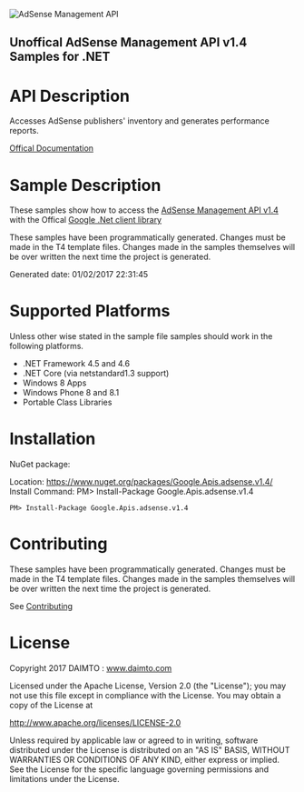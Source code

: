 ﻿![AdSense Management API](https://www.google.com/images/icons/product/adsense-32.png)

## Unoffical AdSense Management API v1.4 Samples for .NET  ##

API Description
=============

Accesses AdSense publishers' inventory and generates performance reports.

[Offical Documentation](https://developers.google.com/adsense/management/)

Sample Description
=============

These samples show how to access the [AdSense Management API v1.4](https://developers.google.com/adsense/management/) with the Offical [Google .Net client library](https://github.com/google/google-api-dotnet-client)

These samples have been programmatically generated. Changes must be made in the T4 template files. Changes made in the samples themselves will be over written the next time the project is generated.

Generated date: 01/02/2017 22:31:45 

Supported Platforms
=================================

Unless other wise stated in the sample file samples should work in the following platforms.

* .NET Framework 4.5 and 4.6
* .NET Core (via netstandard1.3 support)
* Windows 8 Apps
* Windows Phone 8 and 8.1
* Portable Class Libraries

Installation
=================================

NuGet package:

Location: https://www.nuget.org/packages/Google.Apis.adsense.v1.4/ 
Install Command: PM>  Install-Package Google.Apis.adsense.v1.4

```
PM> Install-Package Google.Apis.adsense.v1.4
```

Contributing
=================================

These samples have been programmatically generated. Changes must be made in the T4 template files. Changes made in the samples themselves will be over written the next time the project is generated.

See [Contributing](CONTRIBUTING.md)

License
=================================

Copyright 2017 DAIMTO :  www.daimto.com

Licensed under the Apache License, Version 2.0 (the "License"); you may not use this file except in compliance with
the License. You may obtain a copy of the License at

http://www.apache.org/licenses/LICENSE-2.0

Unless required by applicable law or agreed to in writing, software distributed under the License is distributed on
an "AS IS" BASIS, WITHOUT WARRANTIES OR CONDITIONS OF ANY KIND, either express or implied. See the License for the
specific language governing permissions and limitations under the License.
